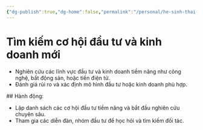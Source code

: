 ```yaml
---
{"dg-publish":true,"dg-home":false,"permalink":"/personal/he-sinh-thai-kiem-tien/tim-kiem-co-hoi-dau-tu-va-kinh-doanh-moi/","dgPassFrontmatter":true,"noteIcon":"","updated":"2025-01-14T22:28:23.211+07:00"}
---
```


# Tìm kiếm cơ hội đầu tư và kinh doanh mới
- Nghiên cứu các lĩnh vực đầu tư và kinh doanh tiềm năng như công nghệ, bất động sản, hoặc tiền điện tử.
- Đánh giá rủi ro và xác định mô hình đầu tư hoặc kinh doanh phù hợp.

​## Hành động:
- Lập danh sách các cơ hội đầu tư tiềm năng và bắt đầu nghiên cứu chuyên sâu.
- Tham gia các diễn đàn, nhóm đầu tư để học hỏi và tìm kiếm đối tác.